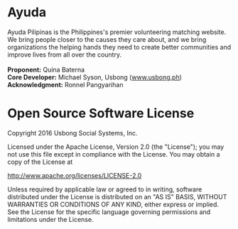 # Ayuda
Ayuda Pilipinas is the Philippines's premier volunteering matching website. We bring people closer to the causes they care about, and we bring organizations the helping hands they need to create better communities and improve lives from all over the country.
<br><br>
<b>Proponent:</b> Quina Baterna<br>
<b>Core Developer:</b> Michael Syson, Usbong (www.usbong.ph)<br>
<b>Acknowledgment:</b> Ronnel Pangyarihan

# Open Source Software License
Copyright 2016 Usbong Social Systems, Inc.

Licensed under the Apache License, Version 2.0 (the "License"); you may not use this file except in compliance with the License. You may obtain a copy of the License at

   http://www.apache.org/licenses/LICENSE-2.0
  
Unless required by applicable law or agreed to in writing, software distributed under the License is distributed on an "AS IS" BASIS, WITHOUT WARRANTIES OR CONDITIONS OF ANY KIND, either express or implied. See the License for the specific language governing permissions and limitations under the License.
